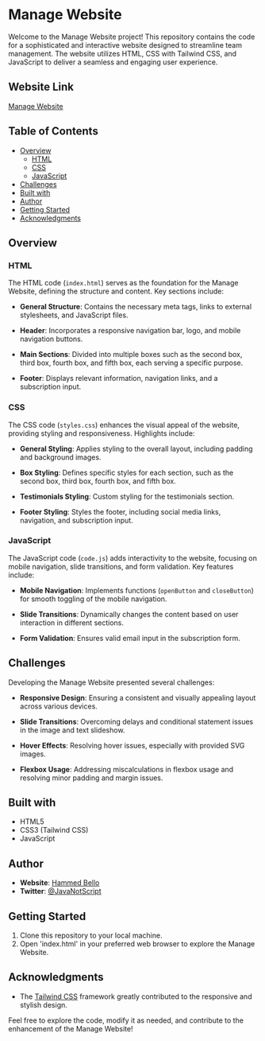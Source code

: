 # Manage Website

Welcome to the Manage Website project! This repository contains the code for a sophisticated and interactive website designed to streamline team management. The website utilizes HTML, CSS with Tailwind CSS, and JavaScript to deliver a seamless and engaging user experience.

## Website Link

[Manage Website](https://mannage.vercel.app/) <!-- Replace with the actual link when deployed -->

## Table of Contents

- [Overview](#overview)
  - [HTML](#html)
  - [CSS](#css)
  - [JavaScript](#javascript)
- [Challenges](#challenges)
- [Built with](#built-with)
- [Author](#author)
- [Getting Started](#getting-started)
- [Acknowledgments](#acknowledgments)

## Overview

### HTML

The HTML code (`index.html`) serves as the foundation for the Manage Website, defining the structure and content. Key sections include:

- **General Structure**: Contains the necessary meta tags, links to external stylesheets, and JavaScript files.

- **Header**: Incorporates a responsive navigation bar, logo, and mobile navigation buttons.

- **Main Sections**: Divided into multiple boxes such as the second box, third box, fourth box, and fifth box, each serving a specific purpose.

- **Footer**: Displays relevant information, navigation links, and a subscription input.

### CSS

The CSS code (`styles.css`) enhances the visual appeal of the website, providing styling and responsiveness. Highlights include:

- **General Styling**: Applies styling to the overall layout, including padding and background images.

- **Box Styling**: Defines specific styles for each section, such as the second box, third box, fourth box, and fifth box.

- **Testimonials Styling**: Custom styling for the testimonials section.

- **Footer Styling**: Styles the footer, including social media links, navigation, and subscription input.

### JavaScript

The JavaScript code (`code.js`) adds interactivity to the website, focusing on mobile navigation, slide transitions, and form validation. Key features include:

- **Mobile Navigation**: Implements functions (`openButton` and `closeButton`) for smooth toggling of the mobile navigation.

- **Slide Transitions**: Dynamically changes the content based on user interaction in different sections.

- **Form Validation**: Ensures valid email input in the subscription form.

## Challenges

Developing the Manage Website presented several challenges:

- **Responsive Design**: Ensuring a consistent and visually appealing layout across various devices.

- **Slide Transitions**: Overcoming delays and conditional statement issues in the image and text slideshow.

- **Hover Effects**: Resolving hover issues, especially with provided SVG images.

- **Flexbox Usage**: Addressing miscalculations in flexbox usage and resolving minor padding and margin issues.

## Built with

- HTML5
- CSS3 (Tailwind CSS)
- JavaScript

## Author

- **Website**: [Hammed Bello](http://hammedbello.netlify.app/)
- **Twitter**: [@JavaNotScript](https://twitter.com/JavaNotScript)

## Getting Started

1. Clone this repository to your local machine.
2. Open 'index.html' in your preferred web browser to explore the Manage Website.

## Acknowledgments

- The [Tailwind CSS](https://tailwindcss.com/) framework greatly contributed to the responsive and stylish design.

Feel free to explore the code, modify it as needed, and contribute to the enhancement of the Manage Website!
